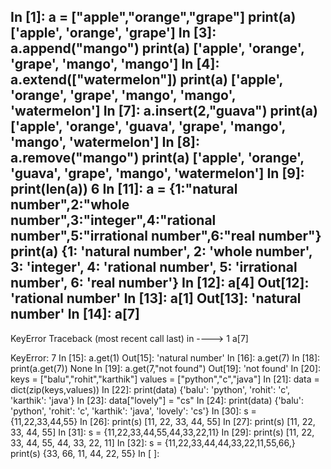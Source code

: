 In [1]:
a = ["apple","orange","grape"]
print(a)
['apple', 'orange', 'grape']
In [3]:
a.append("mango")
print(a)
['apple', 'orange', 'grape', 'mango', 'mango']
In [4]:
a.extend(["watermelon"])
print(a)
['apple', 'orange', 'grape', 'mango', 'mango', 'watermelon']
In [7]:
a.insert(2,"guava")
print(a)
['apple', 'orange', 'guava', 'grape', 'mango', 'mango', 'watermelon']
In [8]:
a.remove("mango")
print(a)
['apple', 'orange', 'guava', 'grape', 'mango', 'watermelon']
In [9]:
print(len(a))
6
In [11]:
a = {1:"natural number",2:"whole number",3:"integer",4:"rational number",5:"irrational number",6:"real number"}
print(a)
{1: 'natural number', 2: 'whole number', 3: 'integer', 4: 'rational number', 5: 'irrational number', 6: 'real number'}
In [12]:
a[4]
Out[12]:
'rational number'
In [13]:
a[1]
Out[13]:
'natural number'
In [14]:
a[7]
---------------------------------------------------------------------------
KeyError                                  Traceback (most recent call last)
<ipython-input-14-9cf13ba20553> in <module>
----> 1 a[7]

KeyError: 7
In [15]:
a.get(1)
Out[15]:
'natural number'
In [16]:
a.get(7)
In [18]:
print(a.get(7))
None
In [19]:
a.get(7,"not found")
Out[19]:
'not found'
In [20]:
keys = ["balu","rohit","karthik"]
values = ["python","c","java"]
In [21]:
data = dict(zip(keys,values))
In [22]:
print(data)
{'balu': 'python', 'rohit': 'c', 'karthik': 'java'}
In [23]:
data["lovely"] = "cs"
In [24]:
print(data)
{'balu': 'python', 'rohit': 'c', 'karthik': 'java', 'lovely': 'cs'}
In [30]:
s = {11,22,33,44,55}
In [26]:
print(s)
[11, 22, 33, 44, 55]
In [27]:
print(s)
[11, 22, 33, 44, 55]
In [31]:
s = {11,22,33,44,55,44,33,22,11}
In [29]:
print(s)
[11, 22, 33, 44, 55, 44, 33, 22, 11]
In [32]:
s = {11,22,33,44,44,33,22,11,55,66,}
print(s)
{33, 66, 11, 44, 22, 55}
In [ ]:
